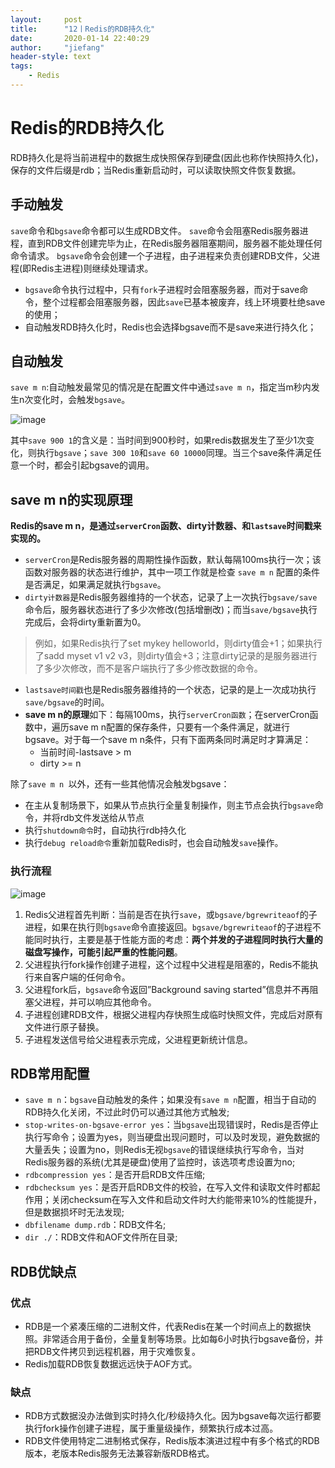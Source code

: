 ```yaml
---
layout:     post
title:      "12丨Redis的RDB持久化"
date:       2020-01-14 22:40:29
author:     "jiefang"
header-style: text
tags:
    - Redis
---
```

# Redis的RDB持久化
RDB持久化是将当前进程中的数据生成快照保存到硬盘(因此也称作快照持久化)，保存的文件后缀是rdb；当Redis重新启动时，可以读取快照文件恢复数据。
## 手动触发
`save`命令和`bgsave`命令都可以生成RDB文件。
`save`命令会阻塞Redis服务器进程，直到RDB文件创建完毕为止，在Redis服务器阻塞期间，服务器不能处理任何命令请求。
`bgsave`命令会创建一个子进程，由子进程来负责创建RDB文件，父进程(即Redis主进程)则继续处理请求。

- `bgsave`命令执行过程中，只有`fork`子进程时会阻塞服务器，而对于save命令，整个过程都会阻塞服务器，因此`save`已基本被废弃，线上环境要杜绝save的使用；
- 自动触发RDB持久化时，Redis也会选择bgsave而不是save来进行持久化；

## 自动触发
`save m n`:自动触发最常见的情况是在配置文件中通过`save m n`，指定当m秒内发生n次变化时，会触发`bgsave`。

![image](https://s2.ax1x.com/2020/01/14/lLFa1U.png)

其中`save 900 1`的含义是：当时间到900秒时，如果redis数据发生了至少1次变化，则执行`bgsave`；`save 300 10`和`save 60 10000`同理。当三个save条件满足任意一个时，都会引起bgsave的调用。

## save m n的实现原理

**Redis的save m n，是通过`serverCron`函数、dirty计数器、和`lastsave`时间戳来实现的。**

- `serverCron`是Redis服务器的周期性操作函数，默认每隔100ms执行一次；该函数对服务器的状态进行维护，其中一项工作就是检查 `save m n` 配置的条件是否满足，如果满足就执行`bgsave`。
- `dirty计数器`是Redis服务器维持的一个状态，记录了上一次执行`bgsave/save`命令后，服务器状态进行了多少次修改(包括增删改)；而当`save/bgsave`执行完成后，会将dirty重新置为0。
>例如，如果Redis执行了set mykey helloworld，则dirty值会+1；如果执行了sadd myset v1 v2 v3，则dirty值会+3；注意dirty记录的是服务器进行了多少次修改，而不是客户端执行了多少修改数据的命令。
- `lastsave时间戳`也是Redis服务器维持的一个状态，记录的是上一次成功执行`save/bgsave`的时间。
- **save m n的原理**如下：每隔100ms，执行`serverCron函数`；在serverCron函数中，遍历save m n配置的保存条件，只要有一个条件满足，就进行bgsave。对于每一个save m n条件，只有下面两条同时满足时才算满足：
    - 当前时间-lastsave > m
    - dirty >= n

除了`save m n `以外，还有一些其他情况会触发bgsave：
- 在主从复制场景下，如果从节点执行全量复制操作，则主节点会执行`bgsave`命令，并将rdb文件发送给从节点
- 执行`shutdown命令`时，自动执行rdb持久化
- 执行`debug reload命令`重新加载Redis时，也会自动触发`save`操作。

### 执行流程
![image](https://s2.ax1x.com/2020/01/14/lLAUL4.png)

1. Redis父进程首先判断：当前是否在执行`save`，或`bgsave/bgrewriteaof`的子进程，如果在执行则`bgsave`命令直接返回。`bgsave/bgrewriteaof`的子进程不能同时执行，主要是基于性能方面的考虑：**两个并发的子进程同时执行大量的磁盘写操作，可能引起严重的性能问题**。
2. 父进程执行fork操作创建子进程，这个过程中父进程是阻塞的，Redis不能执行来自客户端的任何命令。
3. 父进程fork后，`bgsave`命令返回”Background saving started”信息并不再阻塞父进程，并可以响应其他命令。
4. 子进程创建RDB文件，根据父进程内存快照生成临时快照文件，完成后对原有文件进行原子替换。
5. 子进程发送信号给父进程表示完成，父进程更新统计信息。

## RDB常用配置

- `save m n`：`bgsave`自动触发的条件；如果没有`save m n`配置，相当于自动的RDB持久化关闭，不过此时仍可以通过其他方式触发;
- `stop-writes-on-bgsave-error yes`：当`bgsave`出现错误时，Redis是否停止执行写命令；设置为yes，则当硬盘出现问题时，可以及时发现，避免数据的大量丢失；设置为no，则Redis无视`bgsave`的错误继续执行写命令，当对Redis服务器的系统(尤其是硬盘)使用了监控时，该选项考虑设置为no;
- `rdbcompression yes`：是否开启RDB文件压缩;
- `rdbchecksum yes`：是否开启RDB文件的校验，在写入文件和读取文件时都起作用；关闭checksum在写入文件和启动文件时大约能带来10%的性能提升，但是数据损坏时无法发现;
- `dbfilename dump.rdb`：RDB文件名;
- `dir ./`：RDB文件和AOF文件所在目录;

## RDB优缺点
### 优点

- RDB是一个紧凑压缩的二进制文件，代表Redis在某一个时间点上的数据快照。非常适合用于备份，全量复制等场景。比如每6小时执行bgsave备份，并把RDB文件拷贝到远程机器，用于灾难恢复。
- Redis加载RDB恢复数据远远快于AOF方式。

### 缺点

- RDB方式数据没办法做到实时持久化/秒级持久化。因为bgsave每次运行都要执行fork操作创建子进程，属于重量级操作，频繁执行成本过高。
- RDB文件使用特定二进制格式保存，Redis版本演进过程中有多个格式的RDB版本，老版本Redis服务无法兼容新版RDB格式。
